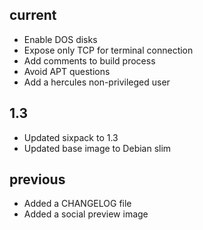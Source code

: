 ## current

- Enable DOS disks
- Expose only TCP for terminal connection
- Add comments to build process
- Avoid APT questions
- Add a hercules non-privileged user

## 1.3

- Updated sixpack to 1.3
- Updated base image to Debian slim

## previous

- Added a CHANGELOG file
- Added a social preview image
